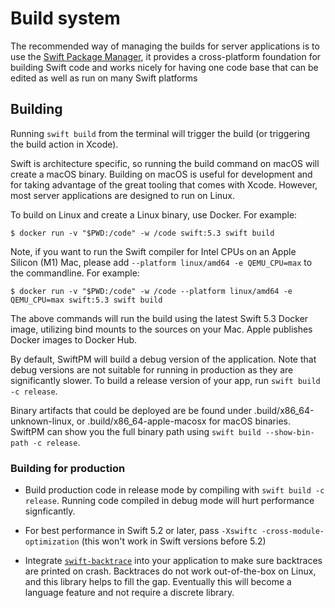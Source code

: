 # Build system

The recommended way of managing the builds for server applications is to use the [Swift Package Manager](https://swift.org/package-manager/), it provides a cross-platform foundation for building Swift code and works nicely for having one code base that can be edited as well as run on many Swift platforms

## Building

Running `swift build` from the terminal will trigger the build (or triggering the build action in Xcode).

Swift is architecture specific, so running the build command on macOS will create a macOS binary. Building on macOS is useful for development and for taking advantage of the great tooling that comes with Xcode. However, most server applications are designed to run on Linux.

To build on Linux and create a Linux binary, use Docker. For example:

`$ docker run -v "$PWD:/code" -w /code swift:5.3 swift build`

Note, if you want to run the Swift compiler for Intel CPUs on an Apple Silicon (M1) Mac, please add `--platform linux/amd64 -e QEMU_CPU=max` to the commandline. For example:

`$ docker run -v "$PWD:/code" -w /code --platform linux/amd64 -e QEMU_CPU=max swift:5.3 swift build`

The above commands will run the build using the latest Swift 5.3 Docker image, utilizing bind mounts to the sources on your Mac. Apple publishes Docker images to Docker Hub.

By default, SwiftPM will build a debug version of the application. Note that debug versions are not suitable for running in production as they are significantly slower. To build a release version of your app, run `swift build -c release`.

Binary artifacts that could be deployed are be found under .build/x86_64-unknown-linux, or .build/x86_64-apple-macosx for macOS binaries. SwiftPM can show you the full binary path using `swift build --show-bin-path -c release`.

### Building for production

- Build production code in release mode by compiling with `swift build -c release`. Running code compiled in debug mode will hurt performance signficantly. 

- For best performance in Swift 5.2 or later, pass `-Xswiftc -cross-module-optimization` (this won't work in Swift versions before 5.2)

- Integrate [`swift-backtrace`](https://github.com/swift-server/swift-backtrace) into your application to make sure backtraces are printed on crash. Backtraces do not work out-of-the-box on Linux, and this library helps to fill the gap. Eventually this will become a language feature and not require a discrete library.
